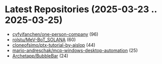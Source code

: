 # Latest Repositories (2025-03-23 .. 2025-03-25)

- [cyfyifanchen/one-person-company](https://github.com/cyfyifanchen/one-person-company) (96)
- [rolstu/MeV-BoT_SOLANA](https://github.com/rolstu/MeV-BoT_SOLANA) (60)
- [cloneofsimo/ptx-tutorial-by-aislop](https://github.com/cloneofsimo/ptx-tutorial-by-aislop) (44)
- [mario-andreschak/mcp-windows-desktop-automation](https://github.com/mario-andreschak/mcp-windows-desktop-automation) (25)
- [Archetapp/BubbleBar](https://github.com/Archetapp/BubbleBar) (24)
